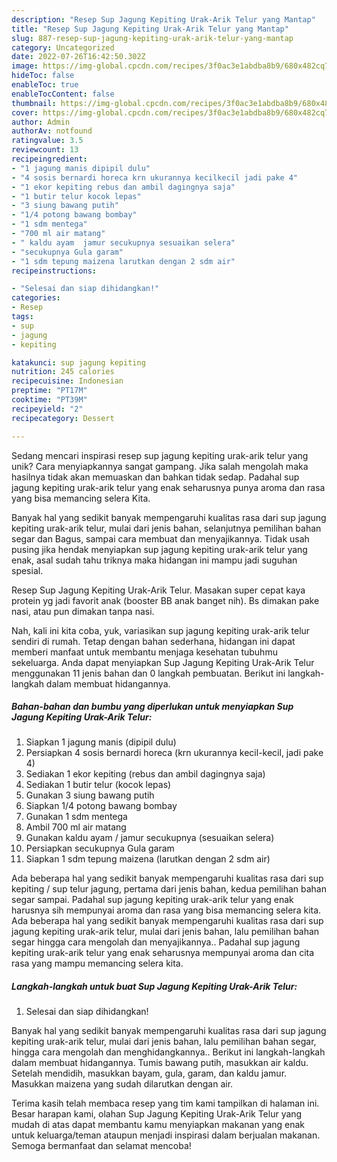 ```yaml
---
description: "Resep Sup Jagung Kepiting Urak-Arik Telur yang Mantap"
title: "Resep Sup Jagung Kepiting Urak-Arik Telur yang Mantap"
slug: 887-resep-sup-jagung-kepiting-urak-arik-telur-yang-mantap
category: Uncategorized
date: 2022-07-26T16:42:50.302Z
image: https://img-global.cpcdn.com/recipes/3f0ac3e1abdba8b9/680x482cq70/sup-jagung-kepiting-urak-arik-telur-foto-resep-utama.jpg
hideToc: false
enableToc: true
enableTocContent: false
thumbnail: https://img-global.cpcdn.com/recipes/3f0ac3e1abdba8b9/680x482cq70/sup-jagung-kepiting-urak-arik-telur-foto-resep-utama.jpg
cover: https://img-global.cpcdn.com/recipes/3f0ac3e1abdba8b9/680x482cq70/sup-jagung-kepiting-urak-arik-telur-foto-resep-utama.jpg
author: Admin
authorAv: notfound
ratingvalue: 3.5
reviewcount: 13
recipeingredient:
- "1 jagung manis dipipil dulu"
- "4 sosis bernardi horeca krn ukurannya kecilkecil jadi pake 4"
- "1 ekor kepiting rebus dan ambil dagingnya saja"
- "1 butir telur kocok lepas"
- "3 siung bawang putih"
- "1/4 potong bawang bombay"
- "1 sdm mentega"
- "700 ml air matang"
- " kaldu ayam  jamur secukupnya sesuaikan selera"
- "secukupnya Gula garam"
- "1 sdm tepung maizena larutkan dengan 2 sdm air"
recipeinstructions:

- "Selesai dan siap dihidangkan!"
categories:
- Resep
tags:
- sup
- jagung
- kepiting

katakunci: sup jagung kepiting 
nutrition: 245 calories
recipecuisine: Indonesian
preptime: "PT17M"
cooktime: "PT39M"
recipeyield: "2"
recipecategory: Dessert

---
```





Sedang mencari inspirasi resep sup jagung kepiting urak-arik telur yang unik? Cara menyiapkannya sangat gampang. Jika salah mengolah maka hasilnya tidak akan memuaskan dan bahkan tidak sedap. Padahal sup jagung kepiting urak-arik telur yang enak seharusnya punya aroma dan rasa yang bisa memancing selera Kita.





Banyak hal yang sedikit banyak mempengaruhi kualitas rasa dari sup jagung kepiting urak-arik telur, mulai dari jenis bahan, selanjutnya pemilihan bahan segar dan Bagus, sampai cara membuat dan menyajikannya. Tidak usah pusing jika hendak menyiapkan sup jagung kepiting urak-arik telur yang enak,      asal sudah tahu triknya maka hidangan ini mampu jadi suguhan spesial.














Resep Sup Jagung Kepiting Urak-Arik Telur. Masakan super cepat kaya protein yg jadi favorit anak (booster BB anak banget nih). Bs dimakan pake nasi, atau pun dimakan tanpa nasi.






Nah, kali ini kita coba, yuk, variasikan sup jagung kepiting urak-arik telur sendiri di rumah. Tetap dengan bahan sederhana, hidangan ini dapat memberi manfaat untuk membantu menjaga kesehatan tubuhmu sekeluarga. Anda dapat menyiapkan Sup Jagung Kepiting Urak-Arik Telur menggunakan 11 jenis bahan dan 0 langkah pembuatan. Berikut ini langkah-langkah dalam membuat hidangannya.

<!--inarticleads1-->

##### Bahan-bahan dan bumbu yang diperlukan untuk menyiapkan Sup Jagung Kepiting Urak-Arik Telur:

1. Siapkan 1 jagung manis (dipipil dulu)
1. Persiapkan 4 sosis bernardi horeca (krn ukurannya kecil-kecil, jadi pake 4)
1. Sediakan 1 ekor kepiting (rebus dan ambil dagingnya saja)
1. Sediakan 1 butir telur (kocok lepas)
1. Gunakan 3 siung bawang putih
1. Siapkan 1/4 potong bawang bombay
1. Gunakan 1 sdm mentega
1. Ambil 700 ml air matang
1. Gunakan  kaldu ayam / jamur secukupnya (sesuaikan selera)
1. Persiapkan secukupnya Gula garam
1. Siapkan 1 sdm tepung maizena (larutkan dengan 2 sdm air)


Ada beberapa hal yang sedikit banyak mempengaruhi kualitas rasa dari sup kepiting / sup telur jagung, pertama dari jenis bahan, kedua pemilihan bahan segar sampai. Padahal sup jagung kepiting urak-arik telur yang enak harusnya sih mempunyai aroma dan rasa yang bisa memancing selera kita. Ada beberapa hal yang sedikit banyak mempengaruhi kualitas rasa dari sup jagung kepiting urak-arik telur, mulai dari jenis bahan, lalu pemilihan bahan segar hingga cara mengolah dan menyajikannya.. Padahal sup jagung kepiting urak-arik telur yang enak seharusnya mempunyai aroma dan cita rasa yang mampu memancing selera kita. 

<!--inarticleads2-->

##### Langkah-langkah untuk buat Sup Jagung Kepiting Urak-Arik Telur:


1. Selesai dan siap dihidangkan!

Banyak hal yang sedikit banyak mempengaruhi kualitas rasa dari sup jagung kepiting urak-arik telur, mulai dari jenis bahan, lalu pemilihan bahan segar, hingga cara mengolah dan menghidangkannya.. Berikut ini langkah-langkah dalam membuat hidangannya. Tumis bawang putih, masukkan air kaldu. Setelah mendidih, masukkan bayam, gula, garam, dan kaldu jamur. Masukkan maizena yang sudah dilarutkan dengan air. 

Terima kasih telah membaca resep yang tim kami tampilkan di halaman ini. Besar harapan kami, olahan Sup Jagung Kepiting Urak-Arik Telur yang mudah di atas dapat membantu kamu menyiapkan makanan yang enak untuk keluarga/teman ataupun menjadi inspirasi dalam berjualan makanan. Semoga bermanfaat dan selamat mencoba!
